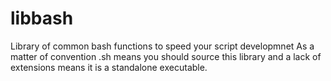 # libbash
Library of common bash functions to speed your script developmnet
As a matter of convention .sh means you should source this library and a lack of extensions means it is a standalone executable.
